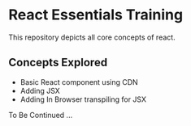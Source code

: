 # React Essentials Training

This repository depicts all core concepts of react.

## Concepts Explored

* Basic React component using CDN  
* Adding JSX
* Adding In Browser transpiling for JSX

To Be Continued ...
